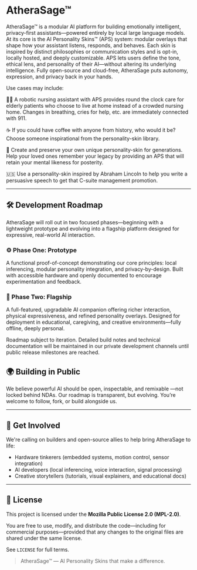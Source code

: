 

# AtheraSage™

AtheraSage™ is a modular AI platform for building emotionally intelligent, privacy-first assistants—powered entirely by local large language models. At its core is the AI Personality Skins™ (APS) system: modular overlays that shape how your assistant listens, responds, and behaves. Each skin is inspired by distinct philosophies or communication styles and is opt-in, locally hosted, and deeply customizable. APS lets users define the tone, ethical lens, and personality of their AI—without altering its underlying intelligence. Fully open-source and cloud-free, AtheraSage puts autonomy, expression, and privacy back in your hands.

Use cases may include: 

👩‍⚕️️ A robotic nursing assistant with APS provides round the clock care for elderly patients who choose to live at home instead of a crowded nursing home. Changes in breathing, cries for help, etc. are immediately connected with 911. 

☕️ If you could have coffee with anyone from history, who would it be? Choose someone inspirational from the personality-skin library. 

🧠️ Create and preserve your own unique personality-skin for generations. Help your loved ones remember your legacy by providing an APS that will retain your mental likeness for posterity. 

🇺🇸️ Use a personality-skin inspired by Abraham Lincoln to help you write a persuasive speech to get that C-suite management promotion.

---

## 🛠️ Development Roadmap

AtheraSage will roll out in two focused phases—beginning with a lightweight prototype and evolving into a flagship platform designed for expressive, real-world AI interaction.

### ⚙️ Phase One: Prototype
A functional proof-of-concept demonstrating our core principles: local inferencing, modular personality integration, and privacy-by-design. Built with accessible hardware and openly documented to encourage experimentation and feedback.

### 🚀 Phase Two: Flagship
A full-featured, upgradable AI companion offering richer interaction, physical expressiveness, and refined personality overlays. Designed for deployment in educational, caregiving, and creative environments—fully offline, deeply personal.

Roadmap subject to iteration. Detailed build notes and technical documentation will be maintained in our private development channels until public release milestones are reached.

## 🌍 Building in Public

We believe powerful AI should be open, inspectable, and  remixable —not locked behind NDAs. Our roadmap is transparent, but evolving. You’re welcome to follow, fork, or build alongside us.

---

## 🤝 Get Involved
We're calling on builders and open-source allies to help bring AtheraSage to life:

- Hardware tinkerers (embedded systems, motion control, sensor integration)
- AI developers (local inferencing, voice interaction, signal processing)
- Creative storytellers (tutorials, visual explainers, and educational docs)

---

## 📄 License

This project is licensed under the **Mozilla Public License 2.0 (MPL-2.0)**.

You are free to use, modify, and distribute the code—including for commercial purposes—provided that any changes to the original files are shared under the same license.

See `LICENSE` for full terms.


> AtheraSage™ — AI Personality Skins that make a difference. 
